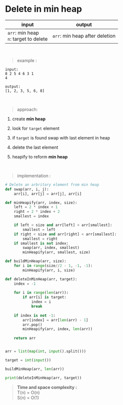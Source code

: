 # Delete in min heap

| input | output |
| --- | --- |
| `arr`: min heap <br> `n`: target to delete | `arr`: min heap after deletion |

<br>

> example :

```
input:
8 2 5 4 6 3 1
4

output:
[1, 2, 3, 5, 6, 8]
```

<br>

> approach:

1. create **min heap**

2. look for `target` element

3. if `target` is found swap with last element in heap

4. delete the last element

5. heapify to reform **min heap**

<br>

> implementation :

```python
# Delete an arbritary element from min heap
def swap(arr, i, j):
    arr[i], arr[j] = arr[j], arr[i]

def minHeapify(arr, index, size):
    left = 2 * index + 1
    right = 2 * index + 2
    smallest = index

    if left < size and arr[left] < arr[smallest]:
        smallest = left
    if right < size and arr[right] < arr[smallest]:
        smallest = right
    if smallest is not index:
        swap(arr, index, smallest)
        minHeapify(arr, smallest, size)

def buildMinHeap(arr, size):
    for i in range(size//2 - 1, -1, -1):
        minHeapify(arr, i, size)

def deleteInMinHeap(arr, target):
    index = -1
    
    for i in range(len(arr)):
        if arr[i] is target:
            index = i
            break
    
    if index is not -1:
        arr[index] = arr[len(arr) - 1]
        arr.pop()
        minHeapify(arr, index, len(arr))
    
    return arr


arr = list(map(int, input().split()))

target = int(input())

buildMinHeap(arr, len(arr))

print(deleteInMinHeap(arr, target))
```

> **Time and space complexity :**
<br>T(n) = O(n)
<br>S(n) = O(1)
